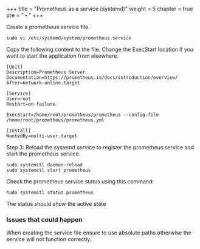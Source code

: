 +++
title = "Prometheus as a service (systemd)"
weight = 5
chapter = true
pre = "<b> - </b>"
+++

Create a prometheus service file.

```
sudo vi /etc/systemd/system/prometheus.service
```

Copy the following content to the file. Change the ExecStart location if you want to start the application from elsewhere.

```
[Unit]
Description=Prometheus Server
Documentation=https://prometheus.io/docs/introduction/overview/
After=network-online.target

[Service]
User=root
Restart=on-failure

ExecStart=/home/root/prometheus/prometheus --config.file /home/root/prometheus/prometheus.yml

[Install]
WantedBy=multi-user.target
```

Step 3: Reload the systemd service to register the prometheus service and start the prometheus service.

```
sudo systemctl daemon-reload
sudo systemctl start prometheus
```

Check the prometheus service status using this command:

```
sudo systemctl status prometheus
```

The status should show the active state

### Issues that could happen

When creating the service file ensure to use absolute paths otherwise the service will not function correctly.